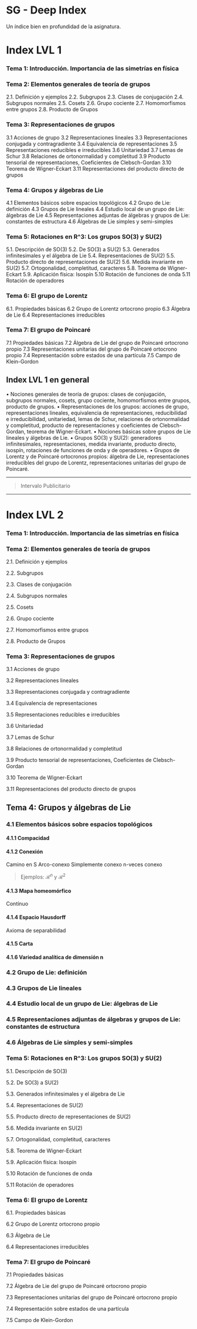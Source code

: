
# SG - Deep Index

Un índice bien en profundidad de la asignatura.

# Index LVL 1

### Tema 1: Introducción. Importancia de las simetrías en física

### Tema 2: Elementos generales de teoría de grupos
2.1. Definición y ejemplos
2.2. Subgrupos
2.3. Clases de conjugación
2.4. Subgrupos normales
2.5. Cosets
2.6. Grupo cociente
2.7. Homomorfismos entre grupos
2.8. Producto de Grupos

### Tema 3: Representaciones de grupos
3.1 Acciones de grupo
3.2 Representaciones lineales
3.3 Representaciones conjugada y contragradiente
3.4 Equivalencia de representaciones
3.5 Representaciones reducibles e irreducibles
3.6 Unitariedad
3.7 Lemas de Schur
3.8 Relaciones de ortonormalidad y completitud
3.9 Producto tensorial de representaciones, Coeficientes de Clebsch-Gordan
3.10 Teorema de Wigner-Eckart
3.11 Representaciones del producto directo de grupos


### Tema 4: Grupos y álgebras de Lie
4.1 Elementos básicos sobre espacios topológicos
4.2 Grupo de Lie: definición
4.3 Grupos de Lie lineales
4.4 Estudio local de un grupo de Lie: álgebras de Lie
4.5 Representaciones adjuntas de álgebras y grupos de Lie: constantes de estructura
4.6 Álgebras de Lie simples y semi-simples


### Tema 5: Rotaciones en R^3: Los grupos SO(3) y SU(2)
5.1. Descripción de SO(3)
5.2. De SO(3) a SU(2)
5.3. Generados infinitesimales y el álgebra de Lie
5.4. Representaciones de SU(2)
5.5. Producto directo de representaciones de SU(2)
5.6. Medida invariante en SU(2)
5.7. Ortogonalidad, completitud, caracteres
5.8. Teorema de Wigner-Eckart
5.9. Aplicación física: Isospín
5.10 Rotación de funciones de onda
5.11 Rotación de operadores


### Tema 6: El grupo de Lorentz
6.1. Propiedades básicas
6.2 Grupo de Lorentz ortocrono propio
6.3 Álgebra de Lie
6.4 Representaciones irreducibles

### Tema 7: El grupo de Poincaré
7.1 Propiedades básicas
7.2 Álgebra de Lie del grupo de Poincaré ortocrono propio
7.3 Representaciones unitarias del grupo de Poincaré ortocrono propio
7.4 Representación sobre estados de una partícula
7.5 Campo de Klein-Gordon

## Index LVL 1 en general

• Nociones generales de teoría de grupos: clases de conjugación, subgrupos normales, cosets, grupo cociente, homomorfismos entre grupos, producto de grupos.
• Representaciones de los grupos: acciones de grupo, representaciones lineales, equivalencia de representaciones, reducibilidad e irreducibilidad, unitariedad, lemas de Schur, relaciones de ortonormalidad y completitud, producto de representaciones y coeficientes de Clebsch-Gordan, teorema de Wigner-Eckart.
• Nociones básicas sobre grupos de Lie lineales y álgebras de Lie.
• Grupos SO(3) y SU(2): generadores infinitesimales, representaciones, medida invariante,
producto directo, isospín, rotaciones de funciones de onda y de operadores.
• Grupos de Lorentz y de Poincaré ortocronos propios: álgebra de Lie, representaciones
irreducibles del grupo de Lorentz, representaciones unitarias del grupo de Poincaré.


---
>
>
>
> Intervalo Publicitario
> 
>
---

# Index LVL 2

### Tema 1: Introducción. Importancia de las simetrías en física

### Tema 2: Elementos generales de teoría de grupos
2.1. Definición y ejemplos

2.2. Subgrupos

2.3. Clases de conjugación

2.4. Subgrupos normales

2.5. Cosets

2.6. Grupo cociente

2.7. Homomorfismos entre grupos

2.8. Producto de Grupos

### Tema 3: Representaciones de grupos
3.1 Acciones de grupo

3.2 Representaciones lineales

3.3 Representaciones conjugada y contragradiente

3.4 Equivalencia de representaciones

3.5 Representaciones reducibles e irreducibles

3.6 Unitariedad

3.7 Lemas de Schur

3.8 Relaciones de ortonormalidad y completitud

3.9 Producto tensorial de representaciones, Coeficientes de Clebsch-Gordan

3.10 Teorema de Wigner-Eckart

3.11 Representaciones del producto directo de grupos


## Tema 4: Grupos y álgebras de Lie
### 4.1 Elementos básicos sobre espacios topológicos
#### 4.1.1 Compacidad
#### 4.1.2 Conexión
Camino en S
Arco-conexo
Simplemente conexo
n-veces conexo
> Ejemplos: $\mathcal{R}^n$ y $\mathcal{R}^2$ 
#### 4.1.3 Mapa homeomórfico
Contínuo
#### 4.1.4 Espacio Hausdorff
Axioma de separabilidad
#### 4.1.5 Carta
#### 4.1.6 Variedad analítica de dimensión n

### 4.2 Grupo de Lie: definición
### 4.3 Grupos de Lie lineales
### 4.4 Estudio local de un grupo de Lie: álgebras de Lie
### 4.5 Representaciones adjuntas de álgebras y grupos de Lie: constantes de estructura
### 4.6 Álgebras de Lie simples y semi-simples


### Tema 5: Rotaciones en R^3: Los grupos SO(3) y SU(2)
5.1. Descripción de SO(3)

5.2. De SO(3) a SU(2)

5.3. Generados infinitesimales y el álgebra de Lie

5.4. Representaciones de SU(2)

5.5. Producto directo de representaciones de SU(2)

5.6. Medida invariante en SU(2)

5.7. Ortogonalidad, completitud, caracteres

5.8. Teorema de Wigner-Eckart

5.9. Aplicación física: Isospín

5.10 Rotación de funciones de onda

5.11 Rotación de operadores


### Tema 6: El grupo de Lorentz
6.1. Propiedades básicas

6.2 Grupo de Lorentz ortocrono propio

6.3 Álgebra de Lie

6.4 Representaciones irreducibles

### Tema 7: El grupo de Poincaré
7.1 Propiedades básicas

7.2 Álgebra de Lie del grupo de Poincaré ortocrono propio

7.3 Representaciones unitarias del grupo de Poincaré ortocrono propio

7.4 Representación sobre estados de una partícula

7.5 Campo de Klein-Gordon

<!--stackedit_data:
eyJoaXN0b3J5IjpbLTU2NDI5NTQzMywyMTMzNDM4NTI5LC02OD
A0MTY3OTYsODUyOTg2NjA1XX0=
-->